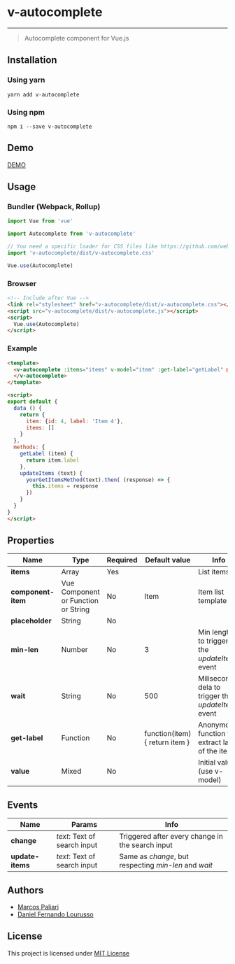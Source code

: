 # v-autocomplete
---

> Autocomplete component for Vue.js


## Installation

### Using yarn

`yarn add v-autocomplete`

### Using npm

`npm i --save v-autocomplete`

## Demo

[DEMO](http://paliari.github.io/v-autocomplete)

## Usage


### Bundler (Webpack, Rollup)

```js
import Vue from 'vue'

import Autocomplete from 'v-autocomplete'

// You need a specific loader for CSS files like https://github.com/webpack/css-loader
import 'v-autocomplete/dist/v-autocomplete.css'

Vue.use(Autocomplete)
```

### Browser

```html
<!-- Include after Vue -->
<link rel="stylesheet" href="v-autocomplete/dist/v-autocomplete.css"></link>
<script src="v-autocomplete/dist/v-autocomplete.js"></script>
<script>
  Vue.use(Autocomplete)
</script>
```

### Example

```html
<template>
  <v-autocomplete :items="items" v-model="item" :get-label="getLabel" @update-items="updateItems">
  </v-autocomplete>
</template>

<script>
export default {
  data () {
    return {
      item: {id: 4, label: 'Item 4'},
      items: []
    }
  },
  methods: {
    getLabel (item) {
      return item.label
    },
    updateItems (text) {
      yourGetItemsMethod(text).then( (response) => {
        this.items = response
      })
    }
  }
}
</script>
```

## Properties

| Name               | Type                                | Required | Default value                  | Info                                                   |
|--------------------|-------------------------------------|----------|--------------------------------|--------------------------------------------------------|
| **items**          | Array                               | Yes      |                                | List items                                             |
| **component-item** | Vue Component or Function or String | No       | Item                           | Item list template                                     |
| **placeholder**    | String                              | No       |                                |                                                        |
| **min-len**        | Number                              | No       | 3                              | Min length to trigger the *updateItems* event          |
| **wait**           | String                              | No       | 500                            | Miliseconds dela to trigger the *updateItems* event    |
| **get-label**      | Function                            | No       | function(item) { return item } | Anonymous function to extract label of the item        |
| **value**          | Mixed                               | No       |                                | Initial value (use v-model)                            |

## Events

| Name               | Params                       | Info                                                   |
|--------------------|------------------------------|--------------------------------------------------------|
| **change**         | *text*: Text of search input | Triggered after every change in the search input       |
| **update-items**   | *text*: Text of search input | Same as *change*, but respecting *min-len* and *wait*  |


## Authors

- [Marcos Paliari](http://paliari.com)
- [Daniel Fernando Lourusso](http://dflourusso.com.br)

## License

This project is licensed under [MIT License](http://en.wikipedia.org/wiki/MIT_License)
